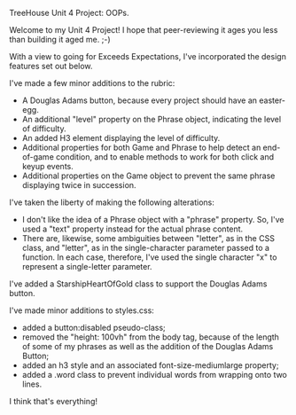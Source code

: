 TreeHouse Unit 4 Project: OOPs.

Welcome to my Unit 4 Project! I hope that peer-reviewing it ages you less than building it aged me.  ;-)

With a view to going for Exceeds Expectations, I've incorporated the design features set out below.

I've made a few minor additions to the rubric:
- A Douglas Adams button, because every project should have an easter-egg.
- An additional "level" property on the Phrase object, indicating the level of difficulty.
- An added H3 element displaying the level of difficulty.
- Additional properties for both Game and Phrase to help detect an end-of-game condition, and to enable methods to work for both click and keyup events.
- Additional properties on the Game object to prevent the same phrase displaying twice in succession.

I've taken the liberty of making the following alterations:
- I don't like the idea of a Phrase object with a "phrase" property. So, I've used a "text" property instead for the actual phrase content.
- There are, likewise, some ambiguities between "letter", as in the CSS class, and "letter", as in the single-character parameter passed to a function. In each case, therefore, I've used the single character "x" to represent a single-letter parameter.

I've added a StarshipHeartOfGold class to support the Douglas Adams button.

I've made minor additions to styles.css:
- added a button:disabled pseudo-class;
- removed the "height: 100vh" from the body tag, because of the length of some of my phrases as well as the addition of the Douglas Adams Button;
- added an h3 style and an associated font-size-mediumlarge property;
- added a .word class to prevent individual words from wrapping onto two lines.

I think that's everything!
